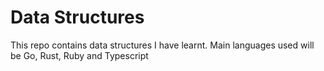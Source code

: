# Data Structures

This repo contains data structures I have learnt. Main languages used will be Go, Rust, Ruby and Typescript
